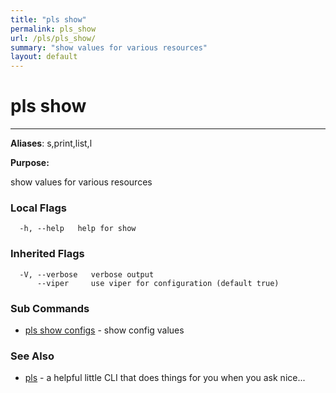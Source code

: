 ```yaml
---
title: "pls show"
permalink: pls_show
url: /pls/pls_show/
summary: "show values for various resources"
layout: default
---
```

# pls show 

---
**Aliases**: s,print,list,l

**Purpose:**

show values for various resources

### Local Flags

```
  -h, --help   help for show
```

### Inherited Flags

```
  -V, --verbose   verbose output
      --viper     use viper for configuration (default true)
```
### Sub Commands

* [pls show configs](/pls/pls_show_configs)	 - show config values

### See Also

* [pls](/pls/pls)	 - a helpful little CLI that does things for you when you ask nice...
